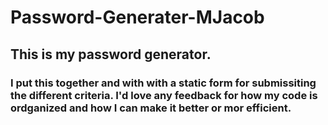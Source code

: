 # Password-Generater-MJacob

## This is my password generator.
### I put this together and with with a static form for submissiting the different criteria. I'd love any feedback for how my code is ordganized and how I can make it better or mor efficient. 

